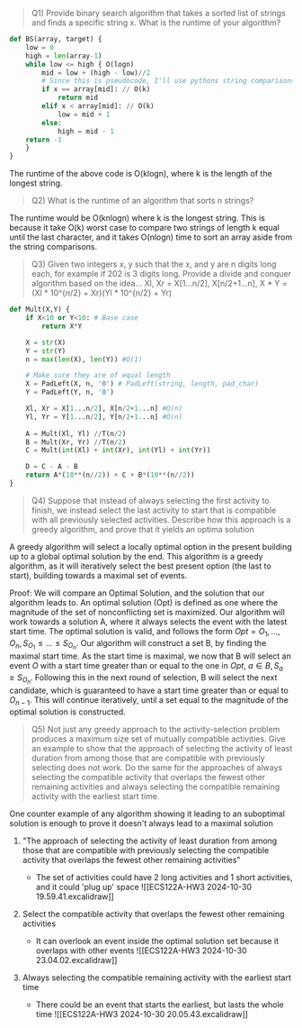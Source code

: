 
> Q1) Provide binary search algorithm that takes a sorted list of strings and finds a specific string x. What is the runtime of your algorithm?
```python
def BS(array, target) {
	low = 0
	high = len(array-1)
	while low <= high { O(logn)
		mid = low + (high - low)//2
		# Since this is pseudocode, I'll use pythons string comparisons. Slight inneficiency with 2 comparisons instead of 1, but its the same big-O. 
		if x == array[mid]: // O(k)
			return mid
		elif x < array[mid]: // O(k)
			low = mid + 1
		else: 
			high = mid - 1
	return -1
	}
}
```
The runtime of the above code is O(klogn), where k is the length of the longest string. 


> Q2) What is the runtime of an algorithm that sorts n strings?

The runtime would be O(knlogn) where k is the longest string. This is because it take O(k) worst case to compare two strings of length k equal until the last character, and it takes O(nlogn) time to sort an array aside from the string comparisons. 



> Q3) Given two integers x, y such that the x, and y are n digits long each, for example if 202 is 3 digits long. Provide a divide and conquer algorithm based on the idea...
> Xl, Xr = X[1...n/2], X[n/2+1...n], X * Y = (Xl * 10^{n/2} + Xr)(Yl * 10^{n/2} + Yr)
```python
def Mult(X,Y) {
	if X<10 or Y<10: # Base case
		return X*Y

	X = str(X)
	Y = str(Y)
	n = max(len(X), len(Y)) #O(1)

	# Make sure they are of equal length
	X = PadLeft(X, n, '0') # PadLeft(string, length, pad_char)
	Y = PadLeft(Y, n, '0')

	Xl, Xr = X[1...n/2], X[n/2+1...n] #O(n)
	Yl, Yr = Y[1...n/2], Y[n/2+1...n] #O(n) 	
		
	A = Mult(Xl, Yl) //T(n/2)    
	B = Mult(Xr, Yr) //T(n/2)
	C = Mult(int(Xl) + int(Xr), int(Yl) + int(Yr))

	D = C - A - B
	return A*(10**(n//2)) + C + B*(10**(n//2))
}
```


> Q4) Suppose that instead of always selecting the first activity to finish, we instead select the last activity to start that is compatible with all previously selected activities. Describe how this approach is a greedy algorithm, and prove that it yields an optima solution

A greedy algorithm will select a locally optimal option in the present building up to a global optimal solution by the end. This algorithm is a greedy algorithm, as it will iteratively select the best present option (the last to start), building towards a maximal set of events. 

Proof:
We will compare an Optimal Solution, and the solution that our algorithm leads to. An optimal solution (Opt) is defined as one where the magnitude of the set of nonconflicting set is maximized. Our algorithm will work towards a solution A, where it always selects the event with the latest start time. 
The optimal solution is valid, and follows the form $Opt = {O_1, \dots, O_n}, S_{O_1} \leq \dots \leq S_{O_n}$.
Our algorithm will construct a set B, by finding the maximal start time. As the start time is maximal, we now that B will select an event $O$ with a start time greater than or equal to the one in $Opt$, $a\in B, S_{a} \geq S_{O_n}$. Following this in the next round of selection, B will select the next candidate, which is guaranteed to have a start time greater than or equal to $O_{n-1}$. This will continue iteratively, until a set equal to the magnitude of the optimal solution is constructed.



> Q5) Not just any greedy approach to the activity-selection problem produces a maximum size set of mutually compatible activities. Give an example to show that the approach of selecting the activity of least duration from among those that are compatible with previously selecting does not work. Do the same for the approaches of always selecting the compatible activity that overlaps the fewest other remaining activities and always selecting the compatible remaining activity with the earliest start time. 

One counter example of any algorithm showing it leading to an suboptimal solution is enough to prove it doesn't always lead to a maximal solution

1) "The approach of selecting the activity of least duration from among those that are compatible with previously selecting the compatible activity that overlaps the fewest other remaining activities"
	- The set of activities could have 2 long activities and 1 short activities, and it could 'plug up' space
![[ECS122A-HW3 2024-10-30 19.59.41.excalidraw]]

2) Select the compatible activity that overlaps the fewest other remaining activities
	- It can overlook an event inside the optimal solution set because it overlaps with other events
![[ECS122A-HW3 2024-10-30 23.04.02.excalidraw]]

3) Always selecting the compatible remaining activity with the earliest start time
	- There could be an event that starts the earliest, but lasts the whole time
![[ECS122A-HW3 2024-10-30 20.05.43.excalidraw]]